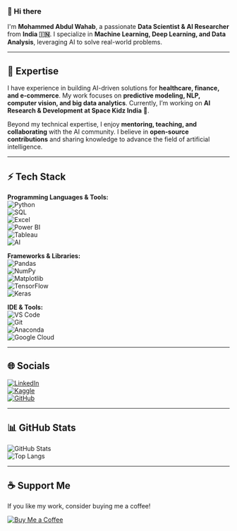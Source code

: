 ### 👋 Hi there

I'm **Mohammed Abdul Wahab**, a passionate **Data Scientist & AI Researcher** from **India 🇮🇳**. I specialize in **Machine Learning, Deep Learning, and Data Analysis**, leveraging AI to solve real-world problems.

---

## 🚀 Expertise

I have experience in building AI-driven solutions for **healthcare, finance, and e-commerce**. My work focuses on **predictive modeling, NLP, computer vision, and big data analytics**. Currently, I’m working on **AI Research & Development at Space Kidz India** 🚀.

Beyond my technical expertise, I enjoy **mentoring, teaching, and collaborating** with the AI community. I believe in **open-source contributions** and sharing knowledge to advance the field of artificial intelligence.

---

## ⚡ Tech Stack

**Programming Languages & Tools:**  
![Python](https://img.icons8.com/fluency/48/python.png)  
![SQL](https://img.icons8.com/fluency/48/my-sql.png)  
![Excel](https://img.icons8.com/color/48/ms-excel.png)  
![Power BI](https://img.icons8.com/fluency/48/power-bi-2021.png)  
![Tableau](https://img.icons8.com/color/48/tableau-software.png)  
![AI](https://img.icons8.com/material-outlined/48/artificial-intelligence.png)  

**Frameworks & Libraries:**  
![Pandas](https://img.icons8.com/color/48/pandas.png)  
![NumPy](https://img.icons8.com/color/48/numpy.png)  
![Matplotlib](https://img.icons8.com/color/48/combo-chart--v1.png)  
![TensorFlow](https://img.icons8.com/color/48/tensorflow.png)  
![Keras](https://img.icons8.com/material-outlined/48/keras.png)  

**IDE & Tools:**  
![VS Code](https://img.icons8.com/color/48/visual-studio-code-2019.png)  
![Git](https://img.icons8.com/color/48/git.png)  
![Anaconda](https://img.icons8.com/dusk/64/anaconda.png)  
![Google Cloud](https://img.icons8.com/material-sharp/48/google-logo.png)  

---

## 🌐 Socials

[![LinkedIn](https://img.shields.io/badge/LinkedIn-0077B5?style=for-the-badge&logo=linkedin&logoColor=white)](https://linkedin.com/in/yourprofile)  
[![Kaggle](https://img.shields.io/badge/Kaggle-20BEFF?style=for-the-badge&logo=Kaggle&logoColor=white)](https://www.kaggle.com/yourprofile)  
[![GitHub](https://img.shields.io/badge/GitHub-181717?style=for-the-badge&logo=github&logoColor=white)](https://github.com/yourprofile)  

---

## 📊 GitHub Stats

![GitHub Stats](https://github-readme-stats.vercel.app/api?username=yourprofile&show_icons=true&theme=dark)  
![Top Langs](https://github-readme-stats.vercel.app/api/top-langs/?username=yourprofile&layout=compact&theme=dark)  

---

## ☕ Support Me

If you like my work, consider buying me a coffee! 

[![Buy Me a Coffee](https://img.shields.io/badge/Buy%20Me%20a%20Coffee-FFDD00?style=for-the-badge&logo=buy-me-a-coffee&logoColor=black)](https://ko-fi.com/yourprofile)
